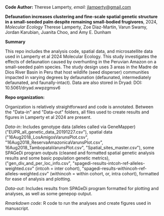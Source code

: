 **Code Author:** Therese Lamperty, *email:* jlamperty@gmail.com 

**Defaunation increases clustering and fine-scale spatial genetic structure in a small-seeded palm despite remaining small-bodied frugivores**, 2024, *Molecular Ecology*
Therese Lamperty, Zoe Diaz-Martin, Varun Swamy, Jordan Karubian, Juanita Choo, and Amy E. Dunham

**Summary**

This repo includes the analysis code, spatial data, and microsatellite data used in Lamperty et al 2024 Molecular Ecology. This study investigates the effects of defaunation caused by overhunting in the Peruvian Amazon on a small-seeded palm species. The study design uses 3 areas in the Madre de Dios River Basin in Peru that host wildlife (seed disperser) communities impacted in varying degrees by defaunation (defaunated, intermediately defaunated, and faunally-intact). Data are also stored in Dryad: DOI: 10.5061/dryad.wwpzgmsv6

**Repo organization:**

Organization is relatively straightforward and code is annotated. Between the "Data-in" and "Data-out" folders, all files used to create results and figures in Lamperty et al 2024 are present.

*Data-in*: 
Includes genotype data (alleles called via GeneMapper)("EUPR_all_genetic_data_20191227.csv"),
spatial data ("16Aug2018_LosAmigosVarunsPlot.csv", "16Aug2018_ReservaAmazonicaVarunsPlot.csv", 16Aug2018_TambopataVarunsPlot.csv", "Spatial_sites_master.csv"), 
some SPAGeDi program outputs (cleaned and formatted spatial genetic analysis results and some basic population genetic metrics), ("gen_div_and_per_loc_info.csv", "spagedi-results-intcoh-ref-alleles-weighted.csv" (intcoh = inter cohort), "spagedi-results-withincoh-ref-alleles-weighted.csv" (withincoh = within cohort, or, intra cohort), formatted for ease of analysis and plotting. 

*Data-out*:
Includes results from SPAGeDi program formatted for plotting and analyses, as well as some genepop output. 

*Rmarkdown code:* R code to run the analyses and create figures used in manuscript.
